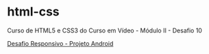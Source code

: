 # html-css
 Curso de HTML5 e CSS3 do Curso em Vídeo - Módulo II - Desafio 10

 

<a href="https://viniciusm0raes.github.io/projeto-android/index.html" target="_blank"> Desafio Responsivo - Projeto Android</a>
